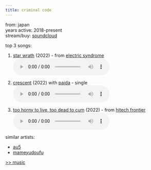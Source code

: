 ```yaml
---
title: criminal code
---
```

<meta name="robots" content="noindex, nofollow, noarchive">

from: japan<br>
years active: 2018-present<br>
stream/buy: [soundcloud](https://soundcloud.com/criminalcodebass)

top 3 songs:

1. [star wrath](https://soundcloud.com/criminalcodebass/star-wrath-1) (2022) - from [electric syndrome](https://soundcloud.com/wav-dennou/sets/electric-syndrome)<br>
<audio controls src="/images/music/criminal_starwrath.mp3"></audio>

2. [crescent](https://soundcloud.com/attackthemusic/criminal-code-paida-crescent) (2022) with [paida](https://soundcloud.com/galaxygirlpaida) - single<br>
<audio controls src="/images/music/criminal_crescent.mp3"></audio>

3. [too horny to live, too dead to cum](https://soundcloud.com/jkuch/tempo-feat-patches) (2022) - from [hitech frontier](https://ryberneteq.booth.pm/items/3814955)<br>
<audio controls src="/images/music/criminal_toohornytolivetoodeadtocum.mp3"></audio>

similar artists:
- [au5](/music/au5)
- [mameyudoufu](/music/mameyudoufu)

<a href="/media/music">&gt;&gt; music</a>